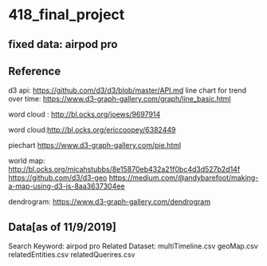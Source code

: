 # 418_final_project

## fixed data: airpod pro
## Reference
d3 api: https://github.com/d3/d3/blob/master/API.md
line chart for trend over time:  https://www.d3-graph-gallery.com/graph/line_basic.html

word cloud : 
http://bl.ocks.org/joews/9697914


word cloud:http://bl.ocks.org/ericcoopey/6382449

piechart https://www.d3-graph-gallery.com/pie.html

world map: 
http://bl.ocks.org/micahstubbs/8e15870eb432a21f0bc4d3d527b2d14f
https://github.com/d3/d3-geo
https://medium.com/@andybarefoot/making-a-map-using-d3-js-8aa3637304ee

dendrogram: 
https://www.d3-graph-gallery.com/dendrogram

## Data[as of 11/9/2019]
Search Keyword: airpod pro
Related Dataset:
multiTimeline.csv
geoMap.csv
relatedEntities.csv
relatedQuerires.csv
